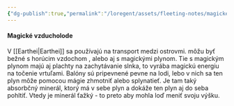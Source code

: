 ```yaml
---
{"dg-publish":true,"permalink":"/loregent/assets/fleeting-notes/magicke-vzducholode/"}
---
```



#### Magické vzducholode
V [[Earthei\|Earthei]] sa používajú na transport medzi ostrovmi. môžu byť bežné s horúcim vzdochom , alebo aj s magickými plynom. Tie s magickým plynom majú aj plachty na zachytávanie slnka, to vyrába magickú energiu na točenie vrtuľami. Balóny sú pripevnené pevne na lodi, lebo v nich sa ten plyn môže pomocou mágie zhmotniť alebo splynatieť. Je tam taký absorbčný minerál, ktorý má v sebe plyn a dokáže ten plyn aj do seba pohltiť. Vtedy je minerál ťažký - to preto aby mohla loď meniť svoju výšku.

